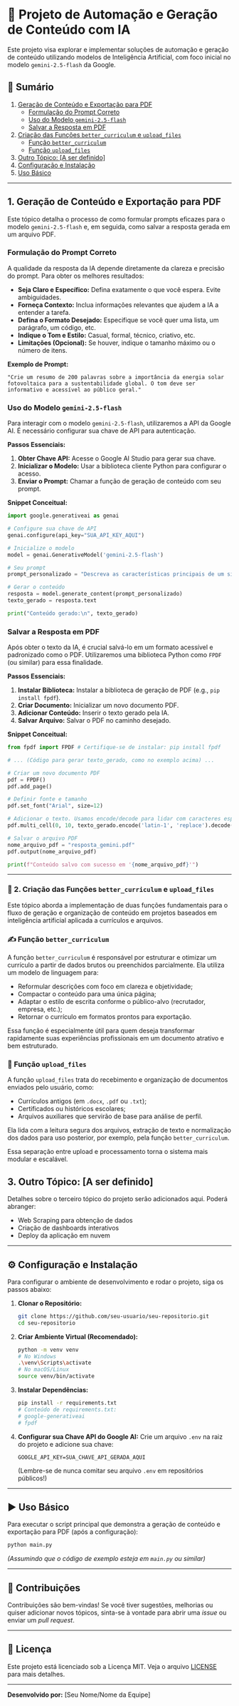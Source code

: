 # 🚀 Projeto de Automação e Geração de Conteúdo com IA

Este projeto visa explorar e implementar soluções de automação e geração de conteúdo utilizando modelos de Inteligência Artificial, com foco inicial no modelo `gemini-2.5-flash` da Google.

## 📝 Sumário

1.  [Geração de Conteúdo e Exportação para PDF](#1-geração-de-conteúdo-e-exportação-para-pdf)
    *   [Formulação do Prompt Correto](#formulação-do-prompt-correto)
    *   [Uso do Modelo `gemini-2.5-flash`](#uso-do-modelo-gemini-25-flash)
    *   [Salvar a Resposta em PDF](#salvar-a-resposta-em-pdf)
2.  [Criação das Funções `better_curriculum` e `upload_files`](#2-criação-das-funções-better_curriculum-e-upload_files)
    *  [Função `better_curriculum`](#função-better_curriculum)
    *  [Função `upload_files`](#função-upload_files)
3.  [Outro Tópico: [A ser definido]](#outro-tópico-a-ser-definido)
4.  [Configuração e Instalação](#configuração-e-instalação)
5.  [Uso Básico](#uso-básico)

---

## 1. Geração de Conteúdo e Exportação para PDF

Este tópico detalha o processo de como formular prompts eficazes para o modelo `gemini-2.5-flash` e, em seguida, como salvar a resposta gerada em um arquivo PDF.

### Formulação do Prompt Correto

A qualidade da resposta da IA depende diretamente da clareza e precisão do prompt. Para obter os melhores resultados:

*   **Seja Claro e Específico:** Defina exatamente o que você espera. Evite ambiguidades.
*   **Forneça Contexto:** Inclua informações relevantes que ajudem a IA a entender a tarefa.
*   **Defina o Formato Desejado:** Especifique se você quer uma lista, um parágrafo, um código, etc.
*   **Indique o Tom e Estilo:** Casual, formal, técnico, criativo, etc.
*   **Limitações (Opcional):** Se houver, indique o tamanho máximo ou o número de itens.

**Exemplo de Prompt:**
```
"Crie um resumo de 200 palavras sobre a importância da energia solar fotovoltaica para a sustentabilidade global. O tom deve ser informativo e acessível ao público geral."
```

### Uso do Modelo `gemini-2.5-flash`

Para interagir com o modelo `gemini-2.5-flash`, utilizaremos a API da Google AI. É necessário configurar sua chave de API para autenticação.

**Passos Essenciais:**

1.  **Obter Chave API:** Acesse o Google AI Studio para gerar sua chave.
2.  **Inicializar o Modelo:** Usar a biblioteca cliente Python para configurar o acesso.
3.  **Enviar o Prompt:** Chamar a função de geração de conteúdo com seu prompt.

**Snippet Conceitual:**

```python
import google.generativeai as genai

# Configure sua chave de API
genai.configure(api_key="SUA_API_KEY_AQUI")

# Inicialize o modelo
model = genai.GenerativeModel('gemini-2.5-flash')

# Seu prompt
prompt_personalizado = "Descreva as características principais de um sistema operacional moderno."

# Gerar o conteúdo
resposta = model.generate_content(prompt_personalizado)
texto_gerado = resposta.text

print("Conteúdo gerado:\n", texto_gerado)
```

### Salvar a Resposta em PDF

Após obter o texto da IA, é crucial salvá-lo em um formato acessível e padronizado como o PDF. Utilizaremos uma biblioteca Python como `FPDF` (ou similar) para essa finalidade.

**Passos Essenciais:**

1.  **Instalar Biblioteca:** Instalar a biblioteca de geração de PDF (e.g., `pip install fpdf`).
2.  **Criar Documento:** Inicializar um novo documento PDF.
3.  **Adicionar Conteúdo:** Inserir o texto gerado pela IA.
4.  **Salvar Arquivo:** Salvar o PDF no caminho desejado.

**Snippet Conceitual:**

```python
from fpdf import FPDF # Certifique-se de instalar: pip install fpdf

# ... (Código para gerar texto_gerado, como no exemplo acima) ...

# Criar um novo documento PDF
pdf = FPDF()
pdf.add_page()

# Definir fonte e tamanho
pdf.set_font("Arial", size=12)

# Adicionar o texto. Usamos encode/decode para lidar com caracteres especiais.
pdf.multi_cell(0, 10, texto_gerado.encode('latin-1', 'replace').decode('latin-1'))

# Salvar o arquivo PDF
nome_arquivo_pdf = "resposta_gemini.pdf"
pdf.output(nome_arquivo_pdf)

print(f"Conteúdo salvo com sucesso em '{nome_arquivo_pdf}'")
```

---

### 🧠 2. Criação das Funções `better_curriculum` e `upload_files`

Este tópico aborda a implementação de duas funções fundamentais para o fluxo de geração e organização de conteúdo em projetos baseados em inteligência artificial aplicada a currículos e arquivos.

### ✍️ Função `better_curriculum`

A função `better_curriculum` é responsável por estruturar e otimizar um currículo a partir de dados brutos ou preenchidos parcialmente. Ela utiliza um modelo de linguagem para:

- Reformular descrições com foco em clareza e objetividade;
- Compactar o conteúdo para uma única página;
- Adaptar o estilo de escrita conforme o público-alvo (recrutador, empresa, etc.);
- Retornar o currículo em formatos prontos para exportação.

Essa função é especialmente útil para quem deseja transformar rapidamente suas experiências profissionais em um documento atrativo e bem estruturado.

### 📂 Função `upload_files`

A função `upload_files` trata do recebimento e organização de documentos enviados pelo usuário, como:

- Currículos antigos (em `.docx`, `.pdf` ou `.txt`);
- Certificados ou históricos escolares;
- Arquivos auxiliares que servirão de base para análise de perfil.

Ela lida com a leitura segura dos arquivos, extração de texto e normalização dos dados para uso posterior, por exemplo, pela função `better_curriculum`.

Essa separação entre upload e processamento torna o sistema mais modular e escalável.

## 3. Outro Tópico: [A ser definido]

Detalhes sobre o terceiro tópico do projeto serão adicionados aqui. Poderá abranger:

*   Web Scraping para obtenção de dados
*   Criação de dashboards interativos
*   Deploy da aplicação em nuvem

---

## ⚙️ Configuração e Instalação

Para configurar o ambiente de desenvolvimento e rodar o projeto, siga os passos abaixo:

1.  **Clonar o Repositório:**
    ```bash
    git clone https://github.com/seu-usuario/seu-repositorio.git
    cd seu-repositorio
    ```
2.  **Criar Ambiente Virtual (Recomendado):**
    ```bash
    python -m venv venv
    # No Windows
    .\venv\Scripts\activate
    # No macOS/Linux
    source venv/bin/activate
    ```
3.  **Instalar Dependências:**
    ```bash
    pip install -r requirements.txt
    # Conteúdo de requirements.txt:
    # google-generativeai
    # fpdf
    ```
4.  **Configurar sua Chave API do Google AI:**
    Crie um arquivo `.env` na raiz do projeto e adicione sua chave:
    ```
    GOOGLE_API_KEY=SUA_CHAVE_API_GERADA_AQUI
    ```
    (Lembre-se de nunca comitar seu arquivo `.env` em repositórios públicos!)

---

## ▶️ Uso Básico

Para executar o script principal que demonstra a geração de conteúdo e exportação para PDF (após a configuração):

```bash
python main.py
```
*(Assumindo que o código de exemplo esteja em `main.py` ou similar)*

---

## 🤝 Contribuições

Contribuições são bem-vindas! Se você tiver sugestões, melhorias ou quiser adicionar novos tópicos, sinta-se à vontade para abrir uma *issue* ou enviar um *pull request*.

---

## 📄 Licença

Este projeto está licenciado sob a Licença MIT. Veja o arquivo [LICENSE](LICENSE) para mais detalhes.

---

**Desenvolvido por:** [Seu Nome/Nome da Equipe]
